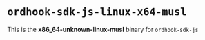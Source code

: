 # `ordhook-sdk-js-linux-x64-musl`

This is the **x86_64-unknown-linux-musl** binary for `ordhook-sdk-js`
